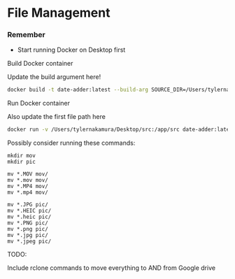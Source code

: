 # File Management

### Remember
- Start running Docker on Desktop first


Build Docker container

Update the build argument here!
```bash
docker build -t date-adder:latest --build-arg SOURCE_DIR=/Users/tylernakamura/Desktop/src .
```

Run Docker container

Also update the first file path here

```bash
docker run -v /Users/tylernakamura/Desktop/src:/app/src date-adder:latest
```

Possibly consider running these commands:
```
mkdir mov
mkdir pic

mv *.MOV mov/
mv *.mov mov/
mv *.MP4 mov/
mv *.mp4 mov/

mv *.JPG pic/
mv *.HEIC pic/
mv *.heic pic/
mv *.PNG pic/
mv *.png pic/
mv *.jpg pic/
mv *.jpeg pic/
```

TODO:

Include rclone commands to move everything to AND from Google drive
